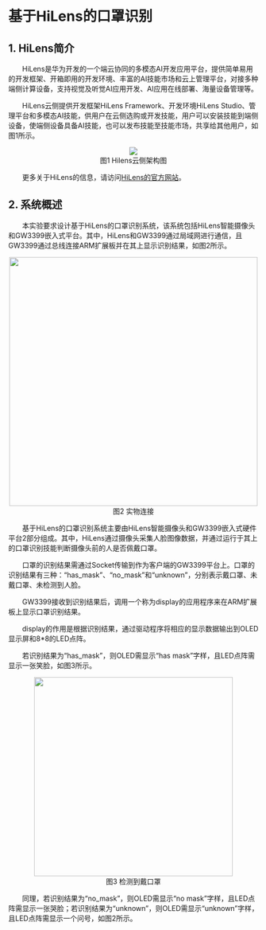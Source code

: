 # 基于HiLens的口罩识别

## 1. HiLens简介

&emsp;&emsp;HiLens是华为开发的一个端云协同的多模态AI开发应用平台，提供简单易用的开发框架、开箱即用的开发环境、丰富的AI技能市场和云上管理平台，对接多种端侧计算设备，支持视觉及听觉AI应用开发、AI应用在线部署、海量设备管理等。

&emsp;&emsp;HiLens云侧提供开发框架HiLens Framework、开发环境HiLens Studio、管理平台和多模态AI技能，供用户在云侧选购或开发技能，用户可以安装技能到端侧设备，使端侧设备具备AI技能，也可以发布技能至技能市场，共享给其他用户，如图1所示。

<center><img src="../assets/4-1.png"></center>
<center>图1 Hilens云侧架构图</center>

&emsp;&emsp;更多关于HiLens的信息，请访问[HiLens的官方网站](https://www.huaweicloud.com/product/hilens.html)。

## 2. 系统概述

&emsp;&emsp;本实验要求设计基于HiLens的口罩识别系统，该系统包括HiLens智能摄像头和GW3399嵌入式平台。其中，HiLens和GW3399通过局域网进行通信，且GW3399通过总线连接ARM扩展板并在其上显示识别结果，如图2所示。

<center><img src="../assets/4-2.jpg" width = 500></center>
<center>图2 实物连接</center>

&emsp;&emsp;基于HiLens的口罩识别系统主要由HiLens智能摄像头和GW3399嵌入式硬件平台2部分组成。其中，HiLens通过摄像头采集人脸图像数据，并通过运行于其上的口罩识别技能判断摄像头前的人是否佩戴口罩。

&emsp;&emsp;口罩的识别结果需通过Socket传输到作为客户端的GW3399平台上。口罩的识别结果有三种：“has_mask”、“no_mask”和“unknown”，分别表示戴口罩、未戴口罩、未检测到人脸。

&emsp;&emsp;GW3399接收到识别结果后，调用一个称为display的应用程序来在ARM扩展板上显示口罩识别结果。

&emsp;&emsp;display的作用是根据识别结果，通过驱动程序将相应的显示数据输出到OLED显示屏和8*8的LED点阵。

&emsp;&emsp;若识别结果为“has_mask”，则OLED需显示“has mask”字样，且LED点阵需显示一张笑脸，如图3所示。

<center><img src="../assets/4-3.jpg" width = 400></center>
<center>图3 检测到戴口罩</center>

&emsp;&emsp;同理，若识别结果为“no_mask”，则OLED需显示“no mask”字样，且LED点阵需显示一张哭脸；若识别结果为“unknown”，则OLED需显示“unknown”字样，且LED点阵需显示一个问号，如图2所示。
